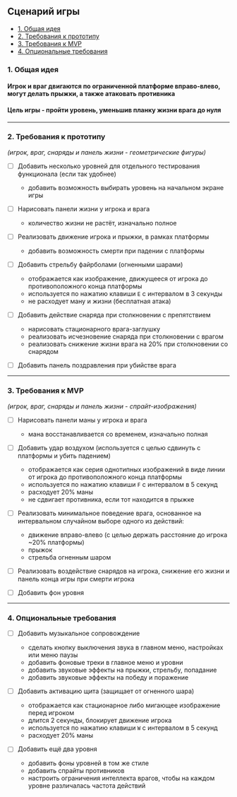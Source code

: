 ## Сценарий игры <!-- omit in toc -->

- [1. Общая идея](#1-общая-идея)
- [2. Требования к прототипу](#2-требования-к-прототипу)
- [3. Требования к MVP](#3-требования-к-mvp)
- [4. Опциональные требования](#4-опциональные-требования)

### 1. Общая идея

#### Игрок и враг двигаются по ограниченной платформе вправо-влево, могут делать прыжки, а также атаковать противника

#### Цель игры - пройти уровень, уменьшив планку жизни врага до нуля

---

### 2. Требования к прототипу

_(игрок, враг, снаряды и панель жизни - геометрические фигуры)_

- [ ] Добавить несколько уровней для отдельного тестирования функционала (если так удобнее)

  - добавить возможность выбирать уровень на начальном экране игры

- [ ] Нарисовать панели жизни у игрока и врага

  - количество жизни не растёт, изначально полное

- [ ] Реализовать движение игрока и прыжки, в рамках платформы

  - добавить возможность смерти при падении с платформы

- [ ] Добавить стрельбу файрболами (огненными шарами)

  - отображается как изображение, движущееся от игрока до противоположного конца платформы
  - используется по нажатию клавиши `E` с интервалом в 3 секунды
  - не расходует ману и жизни (бесплатная атака)

- [ ] Добавить действие снаряда при столкновении с препятствием

  - нарисовать стационарного врага-заглушку
  - реализовать исчезновение снаряда при столкновении с врагом
  - реализовать снижение жизни врага на 20% при столкновении со снарядом

- [ ] Добавить панель поздравления при убийстве врага

---

### 3. Требования к MVP

_(игрок, враг, снаряды и панель жизни - спрайт-изображения)_

- [ ] Нарисовать панели маны у игрока и врага

  - мана восстанавливается со временем, изначально полная

- [ ] Добавить удар воздухом (используется с целью сдвинуть с платформы и убить падением)

  - отображается как серия однотипных изображений в виде линии от игрока до противоположного конца платформы
  - используется по нажатию клавиши `F` с интервалом в 5 секунд
  - расходует 20% маны
  - не сдвигает противника, если тот находится в прыжке

- [ ] Реализовать минимальное поведение врага, основанное на интервальном случайном выборе одного из действий:

  - движение вправо-влево (с целью держать расстояние до игрока ~20% платформы)
  - прыжок
  - стрельба огненным шаром

- [ ] Реализовать воздействие снарядов на игрока, снижение его жизни и панель конца игры при смерти игрока

- [ ] Добавить фон уровня

---

### 4. Опциональные требования

- [ ] Добавить музыкальное сопровождение

  - сделать кнопку выключения звука в главном меню, настройках или меню паузы
  - добавить фоновые треки в главное меню и уровни
  - добавить звуковые эффекты на прыжки, стрельбу, попадание
  - добавить звуковые эффекты на победу и поражение

- [ ] Добавить активацию щита (защищает от огненного шара)

  - отображается как стационарное либо мигающее изображение перед игроком
  - длится 2 секунды, блокирует движение игрока
  - используется по нажатию клавиши `W` с интервалом в 5 секунд
  - расходует 20% маны

- [ ] Добавить ещё два уровня
  - добавить фоны уровней в том же стиле
  - добавить спрайты противников
  - настроить ограничения интеллекта врагов, чтобы на каждом уровне различалась частота действий
